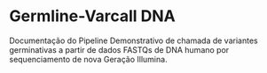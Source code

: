 # Germline-Varcall DNA

Documentação do Pipeline Demonstrativo de chamada de variantes germinativas a partir de dados FASTQs de DNA humano por sequenciamento de nova Geração Illumina.
